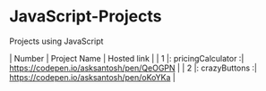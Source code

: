 # JavaScript-Projects
Projects using JavaScript

| Number  |     Project Name    |                      Hosted link                               | 
| 1       |: pricingCalculator :|            https://codepen.io/asksantosh/pen/QeOGPN            |
| 2       |:    crazyButtons   :|            https://codepen.io/asksantosh/pen/oKoYKa            |
